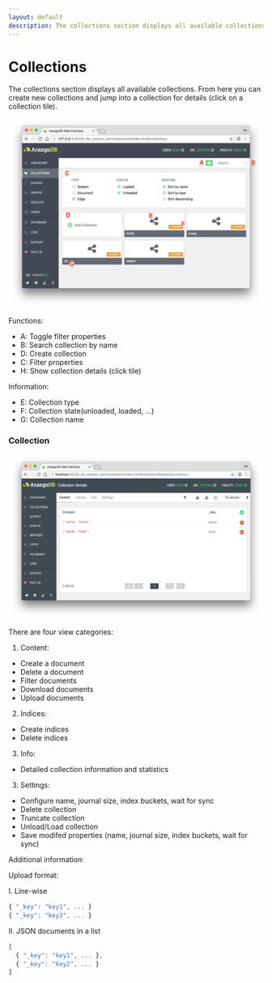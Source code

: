 ```yaml
---
layout: default
description: The collections section displays all available collections
---
```

Collections
===========

The collections section displays all available collections. From here you can
create new collections and jump into a collection for details (click on a
collection tile).

![Collections](images/collectionsView.png)

Functions:

 - A: Toggle filter properties
 - B: Search collection by name
 - D: Create collection
 - C: Filter properties
 - H: Show collection details (click tile)

Information:

 - E: Collection type
 - F: Collection state(unloaded, loaded, ...)
 - G: Collection name

### Collection

![Collection](images/collectionView.png)

There are four view categories: 

1. Content:
 - Create a document
 - Delete a document
 - Filter documents
 - Download documents
 - Upload documents

2. Indices:
 - Create indices
 - Delete indices

3. Info:
 - Detailed collection information and statistics 

3. Settings:
 - Configure name, journal size, index buckets, wait for sync 
 - Delete collection 
 - Truncate collection 
 - Unload/Load collection 
 - Save modifed properties (name, journal size, index buckets, wait for sync) 

Additional information:

Upload format:

I. Line-wise
```js
{ "_key": "key1", ... }
{ "_key": "key2", ... }
```

II. JSON documents in a list
```js
[
  { "_key": "key1", ... },
  { "_key": "key2", ... }
]
```

